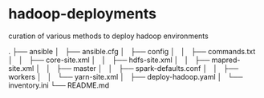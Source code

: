 # hadoop-deployments
curation of various methods to deploy hadoop environments

.
├── ansible
│   ├── ansible.cfg
│   ├── config
│   │   ├── commands.txt
│   │   ├── core-site.xml
│   │   ├── hdfs-site.xml
│   │   ├── mapred-site.xml
│   │   ├── master
│   │   ├── spark-defaults.conf
│   │   ├── workers
│   │   └── yarn-site.xml
│   ├── deploy-hadoop.yaml
│   └── inventory.ini
└── README.md
